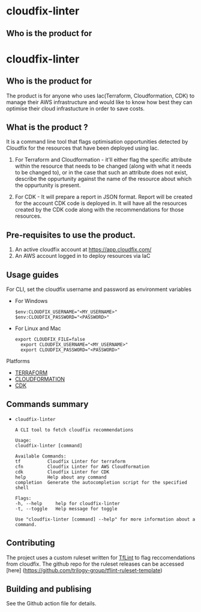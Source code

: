 # cloudfix-linter

## Who is the product for
# cloudfix-linter

## Who is the product for

The product is for anyone who uses Iac(Terraform, Cloudformation, CDK) to manage their AWS infrastructure and would like to know how best they can optimise their cloud infrastucture in order to save costs.

## What is the product ?

It is a command line tool that flags optimisation opportunities detected by Cloudfix for the resources that have been deployed using Iac. 
1. For Terraform and Cloudformation - it'll either flag the specific attribute within the resource that needs to be changed (along with what it needs to be changed to), or in the case that such an attribute does not exist, describe the oppurtunity against the name of the resource about which the oppurtunity is present. 

2. For CDK - It will prepare a report in JSON format. Report will be created for the account CDK code is deployed in. It will have all the resources created by the CDK code along with the recommendations for those resources.


## Pre-requisites to use the product.  
 1. An active cloudfix account at https://app.cloudfix.com/ 
 2. An AWS account logged in to deploy resources via IaC

## Usage guides
For CLI, set the cloudfix username and password as environment variables
- For Windows
  ```
  $env:CLOUDFIX_USERNAME="<MY_USERNAME>"
  $env:CLOUDFIX_PASSWORD="<PASSWORD>"
  ```
- For Linux and Mac
  ```
  export CLOUDFIX_FILE=false
    export CLOUDFIX_USERNAME="<MY_USERNAME>"
    export CLOUDFIX_PASSWORD="<PASSWORD>"
  ```
Platforms
- [TERRAFORM](./Docs/TERRAFORM.md)    
- [CLOUDFORMATION](./Docs/CLOUDFORMATION.md)   
- [CDK](./Docs/CDK.md)     

## Commands summary
- `cloudfix-linter`

    ```
    A CLI tool to fetch cloudfix recommendations

    Usage:
    cloudfix-linter [command]

    Available Commands:
    tf          Cloudfix Linter for terraform
    cfn         Cloudfix Linter for AWS Cloudformation
    cdk         Cloudfix Linter for CDK
    help        Help about any command
    completion  Generate the autocompletion script for the specified shell

    Flags:
    -h, --help     help for cloudfix-linter
    -t, --toggle   Help message for toggle

    Use "cloudfix-linter [command] --help" for more information about a command.
    ```

## Contributing

The project uses a custom ruleset written for [TfLint](https://github.com/terraform-linters/tflint/blob/master/docs/developer-guide/architecture.md) to flag reccomendations from cloudfix. The github repo for the ruleset releases can be accessed [here] (https://github.com/trilogy-group/tflint-ruleset-template)


## Building and publising
 
 See the Github action file for details.
